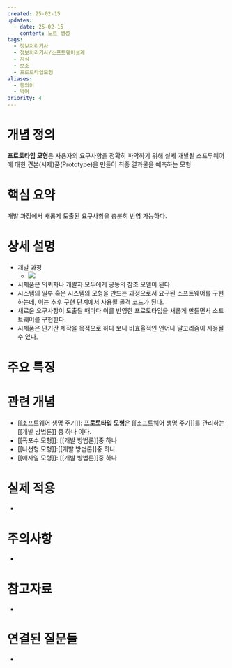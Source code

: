 ```yaml
---
created: 25-02-15
updates:
  - date: 25-02-15
    content: 노트 생성
tags:
  - 정보처리기사
  - 정보처리기사/소프트웨어설계
  - 지식
  - 보조
  - 프로토타입모형
aliases:
  - 동의어
  - 약어
priority: 4
---
```

# 개념 정의 
<!-- 핵심 개념을 간단명료하게 정의합니다 --> 
**프로토타입 모형**은 사용자의 요구사항을 정확히 파악하기 위해 실제 개발될 소프투웨어에 대한 견본(시제)품(Prototype)을 만들어 최종 결과물을 예측하는 모형
# 핵심 요약 
<!-- 이 개념의 가장 중요한 포인트들을 요약합니다 --> 
개발 과정에서 새롭게 도출된 요구사항을 충분히 반영 가능하다.
# 상세 설명 
<!-- 개념에 대한 자세한 설명을 작성합니다 --> 
- 개발 과정
    - ![](https://i.imgur.com/Obw065O.png)
- 시제품은 의뢰자나 개발자 모두에게 공동의 참조 모델이 된다
- 시스템의 일부 혹은 시스템의 모형을 만드는 과정으로서 요구된 소프트웨어를 구현하는데, 이는 추후 구현 단계에서 사용될 골격 코드가 된다.
- 새로운 요구사항이 도출될 때마다 이를 반영한 프로토타입을 새롭게 만들면서 소프트웨어를 구현한다.
- 시제품은 단기간 제작을 목적으로 하다 보니 비효율적인 언어나 알고리즘이 사용될 수 있다.
# 주요 특징 
<!-- 개념의 특징적인 부분들을 정리합니다 --> 
# 관련 개념 
<!-- 연관된 다른 개념들을 링크하고 관계를 설명합니다 --> 
- [[소프트웨어 생명 주기]]: **프로토타입 모형**은 [[소프트웨어 생명 주기]]를 관리하는 [[개발 방법론]] 중 하나 이다.
- [[폭포수 모형]]: [[개발 방법론]]중 하나
- [[나선형 모형]]:[[개발 방법론]]중 하나
- [[애자일 모형]]: [[개발 방법론]]중 하나
# 실제 적용 
- <!-- 실무/실생활에서의 활용 예시를 작성합니다 --> 
# 주의사항 
- <!-- 개념을 사용할 때 주의해야 할 점들을 정리합니다 --> 
# 참고자료 
- <!-- 추가 학습에 도움이 되는 자료들을 정리합니다 --> 
# 연결된 질문들 
- <!-- 이 개념과 관련된 질문 노트들을 링크합니다 -->